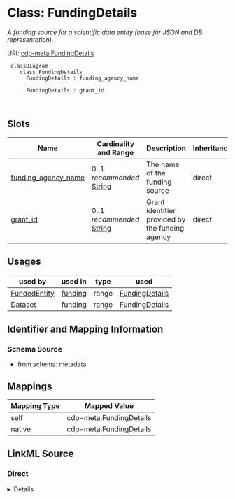 # Class: FundingDetails


_A funding source for a scientific data entity (base for JSON and DB representation)._





URI: [cdp-meta:FundingDetails](metadataFundingDetails)




```mermaid
 classDiagram
    class FundingDetails
      FundingDetails : funding_agency_name
        
      FundingDetails : grant_id
        
      
```




<!-- no inheritance hierarchy -->


## Slots

| Name | Cardinality and Range | Description | Inheritance |
| ---  | --- | --- | --- |
| [funding_agency_name](funding_agency_name.md) | 0..1 _recommended_ <br/> [String](String.md) | The name of the funding source | direct |
| [grant_id](grant_id.md) | 0..1 _recommended_ <br/> [String](String.md) | Grant identifier provided by the funding agency | direct |





## Usages

| used by | used in | type | used |
| ---  | --- | --- | --- |
| [FundedEntity](FundedEntity.md) | [funding](funding.md) | range | [FundingDetails](FundingDetails.md) |
| [Dataset](Dataset.md) | [funding](funding.md) | range | [FundingDetails](FundingDetails.md) |






## Identifier and Mapping Information







### Schema Source


* from schema: metadata





## Mappings

| Mapping Type | Mapped Value |
| ---  | ---  |
| self | cdp-meta:FundingDetails |
| native | cdp-meta:FundingDetails |





## LinkML Source

<!-- TODO: investigate https://stackoverflow.com/questions/37606292/how-to-create-tabbed-code-blocks-in-mkdocs-or-sphinx -->

### Direct

<details>
```yaml
name: FundingDetails
description: A funding source for a scientific data entity (base for JSON and DB representation).
from_schema: metadata
attributes:
  funding_agency_name:
    name: funding_agency_name
    description: The name of the funding source.
    from_schema: metadata
    exact_mappings:
    - cdp-common:funding_agency_name
    rank: 1000
    alias: funding_agency_name
    owner: FundingDetails
    domain_of:
    - FundingDetails
    range: string
    recommended: true
    inlined: true
    inlined_as_list: true
  grant_id:
    name: grant_id
    description: Grant identifier provided by the funding agency
    from_schema: metadata
    exact_mappings:
    - cdp-common:funding_grant_id
    rank: 1000
    alias: grant_id
    owner: FundingDetails
    domain_of:
    - FundingDetails
    range: string
    recommended: true
    inlined: true
    inlined_as_list: true

```
</details>

### Induced

<details>
```yaml
name: FundingDetails
description: A funding source for a scientific data entity (base for JSON and DB representation).
from_schema: metadata
attributes:
  funding_agency_name:
    name: funding_agency_name
    description: The name of the funding source.
    from_schema: metadata
    exact_mappings:
    - cdp-common:funding_agency_name
    rank: 1000
    alias: funding_agency_name
    owner: FundingDetails
    domain_of:
    - FundingDetails
    range: string
    recommended: true
    inlined: true
    inlined_as_list: true
  grant_id:
    name: grant_id
    description: Grant identifier provided by the funding agency
    from_schema: metadata
    exact_mappings:
    - cdp-common:funding_grant_id
    rank: 1000
    alias: grant_id
    owner: FundingDetails
    domain_of:
    - FundingDetails
    range: string
    recommended: true
    inlined: true
    inlined_as_list: true

```
</details>